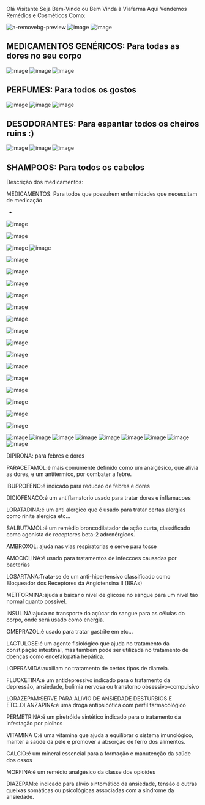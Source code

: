 Olá Visitante Seja Bem-Vindo ou Bem Vinda à Viafarma
Aqui Vendemos Remédios e Cosméticos Como:

![a-removebg-preview](https://github.com/user-attachments/assets/48a956ae-422d-4cc7-994f-9ea48040c551)
![image](https://github.com/user-attachments/assets/dd35f446-4052-432f-bff1-ccf0607a2fb4)
![image](https://github.com/user-attachments/assets/aedd4a20-b022-456c-b455-5a313dafb968)

MEDICAMENTOS GENÉRICOS: Para todas as dores no seu corpo
------------------------------------------------------------------------------------------------------------------------------------------------------------------------------
![image](https://github.com/user-attachments/assets/d5e819b5-7be1-4877-b2bd-df55a7661528)
![image](https://github.com/user-attachments/assets/66d88a37-1824-43ab-b4fa-fd31e730051e)
![image](https://github.com/user-attachments/assets/61ca7f5f-bc79-4c9d-8450-3f256153ee1b)

PERFUMES: Para todos os gostos
------------------------------------------------------------------------------------------------------------------------------------------------------------------------------
![image](https://github.com/user-attachments/assets/a7cfde05-818c-4743-b4de-65b0ed210ec1)
![image](https://github.com/user-attachments/assets/b30af7c5-7531-4eba-a5cf-92e6ec80d1f2)
![image](https://github.com/user-attachments/assets/db4b57b3-bfbd-4590-870c-6786ee32c429)

DESODORANTES: Para espantar todos os cheiros ruins :)
------------------------------------------------------------------------------------------------------------------------------------------------------------------------------
![image](https://github.com/user-attachments/assets/e79d74a3-a4f9-4a7a-b5a6-7a8f03b0c998)
![image](https://github.com/user-attachments/assets/c2832ee1-00e1-4bee-8892-ca024f59bbfc)
![image](https://github.com/user-attachments/assets/614ad499-5534-42e7-8dd5-278278ad35b3)

SHAMPOOS: Para todos os cabelos
------------------------------------------------------------------------------------------------------------------------------------------------------------------------------
Descrição dos medicamentos:

MEDICAMENTOS: Para todos que possuírem enfermidades que necessitam de medicação

-
![image](https://github.com/user-attachments/assets/5951e483-34ad-4691-b465-cffd51e02be9)

![image](https://github.com/user-attachments/assets/ce4c430e-2cb0-435c-8276-cd1408d77151)

![image](https://github.com/user-attachments/assets/536de6e5-ec6c-4e19-9361-6bebf3c4e2cd)
![image](https://github.com/user-attachments/assets/02f381a5-8c6e-4d1c-be3a-0f2c7540b58e)

![image](https://github.com/user-attachments/assets/c470b697-d06c-4e1f-a943-1ae5a15f2df9)

![image](https://github.com/user-attachments/assets/3c41daf5-1763-4688-b582-b1ca4929159c)

![image](https://github.com/user-attachments/assets/f3dc76fa-01e1-41fd-a267-a69b1871a80e)

![image](https://github.com/user-attachments/assets/bed9fef5-4131-468b-abe4-18a935d6b7f8)

![image](https://github.com/user-attachments/assets/a83722ac-fe9e-4da1-be9c-dac69ff703bf)

![image](https://github.com/user-attachments/assets/5951e483-34ad-4691-b465-cffd51e02be9)

![image](https://github.com/user-attachments/assets/ce4c430e-2cb0-435c-8276-cd1408d77151)

![image](https://github.com/user-attachments/assets/536de6e5-ec6c-4e19-9361-6bebf3c4e2cd)

![image](https://github.com/user-attachments/assets/02f381a5-8c6e-4d1c-be3a-0f2c7540b58e)

![image](https://github.com/user-attachments/assets/c470b697-d06c-4e1f-a943-1ae5a15f2df9)

![image](https://github.com/user-attachments/assets/3c41daf5-1763-4688-b582-b1ca4929159c)

![image](https://github.com/user-attachments/assets/f3dc76fa-01e1-41fd-a267-a69b1871a80e)

![image](https://github.com/user-attachments/assets/bed9fef5-4131-468b-abe4-18a935d6b7f8)

![image](https://github.com/user-attachments/assets/a83722ac-fe9e-4da1-be9c-dac69ff703bf)
 
![image](https://github.com/user-attachments/assets/58014d03-3ff5-4982-bf27-3f9945334a99)

![image](https://github.com/user-attachments/assets/e771b4f4-c1ce-48ec-89d0-7852b9ef7112)
![image](https://github.com/user-attachments/assets/cb7ff6eb-eb2f-4afe-a075-edbbb96d4a1d)
![image](https://github.com/user-attachments/assets/3adb0fcc-3574-4691-84bb-7b57a49e64f3)
![image](https://github.com/user-attachments/assets/516b8830-eeff-4914-bbf0-678e75b3ca5d)
![image](https://github.com/user-attachments/assets/ac0bd3c5-2636-47e5-a765-035ef83fca1d)
![image](https://github.com/user-attachments/assets/58014d03-3ff5-4982-bf27-3f9945334a99)
![image](https://github.com/user-attachments/assets/e771b4f4-c1ce-48ec-89d0-7852b9ef7112)
![image](https://github.com/user-attachments/assets/cb7ff6eb-eb2f-4afe-a075-edbbb96d4a1d)
![image](https://github.com/user-attachments/assets/3adb0fcc-3574-4691-84bb-7b57a49e64f3)

DIPIRONA: para febres e dores

PARACETAMOL:é mais comumente definido como um analgésico, que alivia as dores, e um antitérmico, por combater a febre. 

IBUPROFENO:é indicado para reducao de febres e dores

DIClOFENACO:é um antiflamatorio usado para tratar dores e inflamacoes

LORATADINA:é um anti alergico que é usado para tratar certas alergias como rinite alergica etc...

SALBUTAMOL:é um remédio broncodilatador de ação curta, classificado como agonista de receptores beta-2 adrenérgicos.

AMBROXOL: ajuda nas vias respiratorias e serve para tosse 

AMOCICLINA:é usado para tratamentos de infeccoes causadas por bacterias 

LOSARTANA:Trata-se de um anti-hipertensivo classificado como Bloqueador dos Receptores da Angiotensina II (BRAs)

METFORMINA:ajuda a baixar o nível de glicose no sangue para um nível tão normal quanto possível.

INSULINA:ajuda no transporte do açúcar do sangue para as células do corpo, onde será usado como energia.

OMEPRAZOL:é usado para tratar gastrite em etc...

LACTULOSE:é um agente fisiológico que ajuda no tratamento da constipação intestinal, mas também pode ser utilizada no tratamento de doenças como encefalopatia hepática. 

LOPERAMIDA:auxiliam no tratamento de certos tipos de diarreia.

FLUOXETINA:é um antidepressivo indicado para o tratamento da depressão, ansiedade, bulimia nervosa ou transtorno obsessivo-compulsivo

LORAZEPAM:SERVE PARA ALIVIO DE ANSIEDADE DESTURBIOS E ETC..OLANZAPINA:é uma droga antipsicótica com perfil farmacológico 

PERMETRINA:é um piretróide sintético indicado para o tratamento da infestação por piolhos

VITAMINA C:é uma vitamina que ajuda a equilibrar o sistema imunológico, manter a saúde da pele e promover a absorção de ferro dos alimentos.

CALCIO:é um mineral essencial para a formação e manutenção da saúde dos ossos

MORFINA:é um remédio analgésico da classe dos opioides

DIAZEPAM:é indicado para alívio sintomático da ansiedade, tensão e outras queixas somáticas ou psicológicas associadas com a síndrome da ansiedade.


